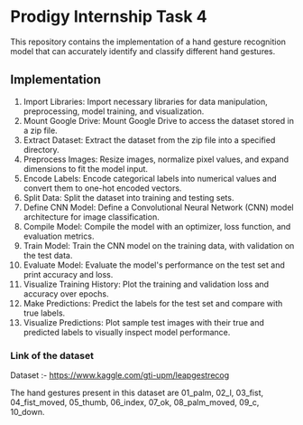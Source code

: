 # Prodigy Internship Task 4

This repository contains the implementation of a hand gesture recognition model that can accurately identify and classify different hand gestures.


## Implementation
1. Import Libraries: Import necessary libraries for data manipulation, preprocessing, model training, and visualization.
2. Mount Google Drive: Mount Google Drive to access the dataset stored in a zip file.
3. Extract Dataset: Extract the dataset from the zip file into a specified directory.
4. Preprocess Images: Resize images, normalize pixel values, and expand dimensions to fit the model input.
5. Encode Labels: Encode categorical labels into numerical values and convert them to one-hot encoded vectors.
6. Split Data: Split the dataset into training and testing sets.
7. Define CNN Model: Define a Convolutional Neural Network (CNN) model architecture for image classification.
8. Compile Model: Compile the model with an optimizer, loss function, and evaluation metrics.
9. Train Model: Train the CNN model on the training data, with validation on the test data.
10. Evaluate Model: Evaluate the model's performance on the test set and print accuracy and loss.
11. Visualize Training History: Plot the training and validation loss and accuracy over epochs.
12. Make Predictions: Predict the labels for the test set and compare with true labels.
13. Visualize Predictions: Plot sample test images with their true and predicted labels to visually inspect model performance.


### Link of the dataset

Dataset :-  https://www.kaggle.com/gti-upm/leapgestrecog

The hand gestures present in this dataset are 01_palm, 02_l, 03_fist, 04_fist_moved, 05_thumb, 06_index, 07_ok, 08_palm_moved, 09_c, 10_down.

